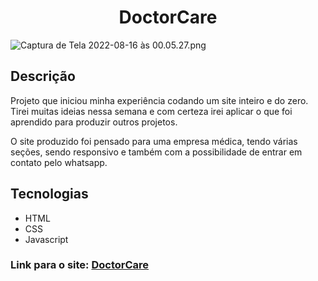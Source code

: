 ## <h1 align="center"> DoctorCare </h1>

![Captura de Tela 2022-08-16 às 00.05.27.png](Untitled%20e45e55ad9e1d4020a05436f6de974ebb/Captura_de_Tela_2022-08-16_as_00.05.27.png)

## Descrição

Projeto que iniciou minha experiência codando um site inteiro e do zero. Tirei muitas ideias nessa semana e com certeza irei aplicar o que foi aprendido para produzir outros projetos.

O site produzido foi pensado para uma empresa médica, tendo várias seções, sendo responsivo e também com a possibilidade de entrar em contato pelo whatsapp. 

## Tecnologias

- HTML
- CSS
- Javascript

### Link para o site: [DoctorCare](https://matheusbma.github.io/matheusbma-NLW-Return-2022-Projeto-Origin/)
